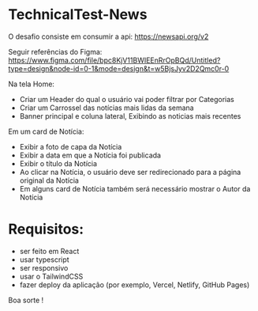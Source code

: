 # TechnicalTest-News

O desafio consiste em consumir a api: https://newsapi.org/v2

Seguir referências do Figma: https://www.figma.com/file/bpc8KjV11BWIEEnRrOpBQd/Untitled?type=design&node-id=0-1&mode=design&t=w5BjsJyv2D2Qmc0r-0

Na tela Home:
- Criar um Header do qual o usuário vai poder filtrar por Categorias
- Criar um Carrossel das notícias mais lidas da semana
- Banner principal e coluna lateral, Exibindo as noticias mais recentes

Em um card de Notícia: 
- Exibir a foto de capa da Notícia
- Exibir a data em que a Notícia foi publicada
- Exibir o título da Notícia
- Ao clicar na Notícia, o usuário deve ser redirecionado para a página original da Notícia
- Em alguns card de Notícia também será necessário mostrar o Autor da Notícia

# Requisitos:

- ser feito em React
- usar typescript
- ser responsivo
- usar o TailwindCSS
- fazer deploy da aplicação (por exemplo, Vercel, Netlify, GitHub Pages)

Boa sorte !
